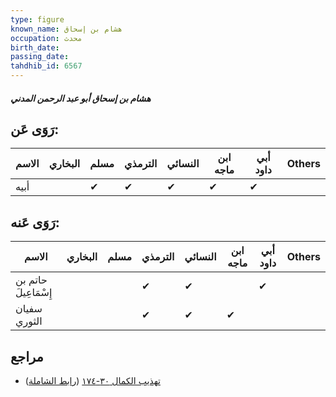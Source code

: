 ```yaml
---
type: figure
known_name: هشام بن إسحاق
occupation: محدث
birth_date:
passing_date:
tahdhib_id: 6567
---
```

##### هشام بن إسحاق أبو عبد الرحمن المدني

## رَوَى عَن:
| الاسم | البخاري | مسلم | الترمذي | النسائي | ابن ماجه | أبي داود | Others |
| ----- | ------- | ---- | ------- | ------- | -------- | -------- | ------ |
| أبيه  |         | ✔    | ✔       | ✔       | ✔        | ✔        |        |
## رَوَى عَنه:
| الاسم                | البخاري | مسلم | الترمذي | النسائي | ابن ماجه | أبي داود | Others |
| -------------------- | ------- | ---- | ------- | ------- | -------- | -------- | ------ |
| حاتم بن إِسْمَاعِيلَ |         |      | ✔       | ✔       |          | ✔        |        |
| سفيان الثوري         |         |      | ✔       | ✔       | ✔        |          |        |
## مراجع
- [تهذيب الكمال ٣٠-١٧٤](obsidian://open?vault=Tahdhib-al-Kamal&file=Figures/٦٥٦٧-هشام%20بن%20إسحاق%20أبو%20عبد%20الرحمن%20المدني) ([رابط الشاملة](https://shamela.ws/book/3722/16240))